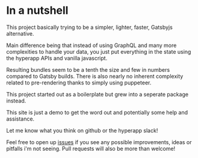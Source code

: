 
# In a nutshell

This project basically trying to be a simpler, lighter, faster, Gatsbyjs alternative.

Main difference being that instead of using GraphQL and many more complexities to handle your data, you just put everything in the state using the hyperapp APIs and vanilla javascript.

Resulting bundles seem to be a tenth the size and few in numbers compared to Gatsby builds. There is also nearly no inherent complexity related to pre-rendering thanks to simply using puppeteer.

This project started out as a boilerplate but grew into a seperate package instead.

This site is just a demo to get the word out and potentially some help and assistance.

Let me know what you think on github or the hyperapp slack!

Feel free to open up [issues](https://github.com/loteoo/hyperstatic/issues) if you see any possible improvements, ideas or pitfalls i'm not seeing. Pull requests will also be more than welcome!
